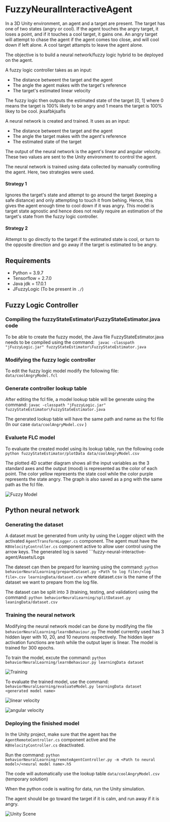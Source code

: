 # FuzzyNeuralInteractiveAgent

In a 3D Unity environment, an agent and a target are present. The target has one of two states (angry or cool). If the agent touches the angry target, it loses a point, and if it touches a cool target, it gains one. An angry target will attempt to chase the agent if the agent comes too close, and will cool down if left alone. A cool target attampts to leave the agent alone.

The objective is to build a neural network/fuzzy logic hybrid to be deployed on the agent.

A fuzzy logic controller takes as an input:
* The distance betweent the target and the agent
* The angle the agent makes with the target's reference
* The target's estimated linear velocity

The fuzzy logic then outputs the estimated state of the target [0, 1] where 0 means the target is 100% likely to be angry and 1 means the target is 100% likey to be cool. 
jksafbkjsafls

A neural network is created and trained. It uses as an input:
* The distance betweent the target and the agent
* The angle the target makes with the agent's reference
* The estimated state of the target

The output of the neural network is the agent's linear and angular velocity. These two values are sent to the Unity environment to control the agent.

The neural network is trained using data collected by manually controlling the agent. Here, two strategies were used. 

#### Strategy 1

Ignores the target's state and attempt to go around the target (keeping a safe distance) and only attempting to touch it from behing. Hence, this gives the agent enough time to cool down if it was angry. This model is target state agnostic and hence does not really require an estimation of the target's state from the fuzzy logic controller.

#### Strategy 2

Attempt to go directly to the target if the estimated state is cool, or turn to the opposite direction and go away if the target is estimated to be angry.

## Requirements

* Python = 3.9.7
* Tensorflow = 2.7.0
* Java jdk = 17.0.1
* JFuzzyLogic (To be present in ```./```)

## Fuzzy Logic Controller

### Compiling the fuzzyStateEstimator\FuzzyStateEstimator.java code

To be able to create the fuzzy model, the Java file FuzzyStateEstimator.java needs to be compiled using the command:
``` javac -classpath "jFuzzyLogic.jar" fuzzyStateEstimator\FuzzyStateEstimator.java```

### Modifying the fuzzy logic controller

To edit the fuzzy logic model modify the following file:
``` data/coolAngryModel.fcl```

### Generate controller lookup table

After editing the fcl file, a model lookup table will be generate using the command:
``` javac -classpath "jFuzzyLogic.jar" fuzzyStateEstimator\FuzzyStateEstimator.java ```

The generated lookup table will have the same path and name as the fcl file (In our case ``` data/coolAngryModel.csv ``` )

### Evaluete FLC model

To evaluate the created model using its lookup table, run the following code
``` python fuzzyStateEstimator/plotData data/coolAngryModel.csv ```

The plotted 4D scatter diagram shows all the input variables as the 3 standard axes and the output (mood) is represented as the color of each point.
The color yellow represents the state cool while the color purple represents the state angry.
The graph is also saved as a png with the same path as the fcl file.

![Fuzzy Model](data/coolAngryModelStates.png)

## Python neural network

### Generating the dataset

A dataset must be generated from unity by using the Logger object with the activated ``` AgentTransformLogger.cs ``` component.
The agent must have the ``` KBVelocityController.cs ``` component active to allow user control using the arrow keys.
The generated log is saved ```fuzzy-neural-interactive-agent/Assets/Logs

The dateset can then be prepard for learning using the command:
 ``` python behaviorNeuralLearning/prepareDataset.py <Path to log file>/<log file>.csv learningData/dataset.csv ```
 where dataset.csv is the name of the dataset we want to prepare from the log file.

 The dataset can be split into 3 (training, testing, and validation) using the command:
 ``` python behaviorNeuralLearning/splitDataset.py leaningData/dataset.csv ```

 ### Training the neural network

 Modifying the neural network model can be done by modifying the file ``` behaviorNeuralLearning/learnBehaviour.py```
 The model currently used has 3 hidden layer with 10, 20, and 10 neurons respectively.
 The hidden layer activation functions are tanh while the output layer is linear.
 The model is trained for 300 epochs.

 To train the model, excute the command:
``` python behaviorNeuralLearning/learnBehaviour.py learningData dataset ```

![Training](learningData/Strategy2/mlp_tanh_linear_10x20x10_2021-12-12-16-57-37_loss.png)

To evaluate the trained model, use the command:
``` behaviorNeuralLearning/evaluateModel.py learningData dataset <generated model name> ```


![linear velocity](learningData/Strategy2/strategy2_grid_mlp_tanh_linear_10x20x10_2021-12-12-16-57-37_linearVelo.png)


![angular velocity](learningData/Strategy2/strategy2_grid_mlp_tanh_linear_10x20x10_2021-12-12-16-57-37_angularVelo.png)

### Deploying the finished model

In the Unity project, make sure that the agent has the ``` AgentRemoteController.cs ``` component active and the ``` KBVelocityController.cs ``` deactivated.

Run the command:
``` python behaviorNeuralLearning/remoteAgentController.py -m <Path to neural model>/<neural model name>.h5 ```

The code will automatically use the lookup table ``` data/coolAngryModel.csv ``` (temporary solution)

When the python code is waiting for data, run the Unity simulation.

The agent should be go toward the target if it is calm, and run away if it is angry.

![Unity Scene](Scene_screenshot.png)